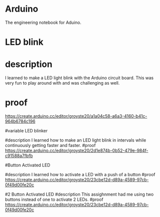 # Arduino
The engineering notebook for Aduino. 

# LED blink 

# description
I learned to make a LED light blink with the Arduino circuit board. This was very fun to play around with and was challenging as well.
# proof
https://create.arduino.cc/editor/groyste20/a1a04c58-a6a3-4160-b41c-964b6784c196


#variable LED blinker


#description
I learned how to make an LED light blink in intervals while continuously getting faster and faster.
#proof
https://create.arduino.cc/editor/groyste20/2d1e874b-0b52-479e-984f-c91588a7fbfb

#Button Activated LED


#description
I learned how to activate a LED with a push of a button
#proof
https://create.arduino.cc/editor/groyste20/23cbe12d-d89a-4589-97cb-0f49d00fe20c

#2 Button Activated LED
#description
This assighnment had me using two buttons instead of one to activate 2 LEDs.
#proof
https://create.arduino.cc/editor/groyste20/23cbe12d-d89a-4589-97cb-0f49d00fe20c

